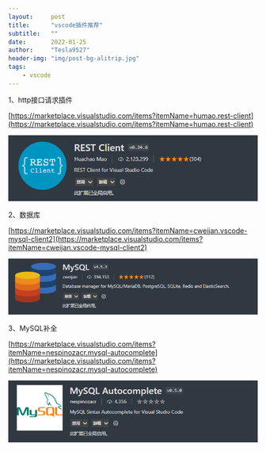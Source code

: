 ```yaml
---
layout:     post
title:      "vscode插件推荐"
subtitle:   ""
date:       2022-01-25
author:     "Tesla9527"
header-img: "img/post-bg-alitrip.jpg"
tags:
    - vscode
---
```


1、http接口请求插件

[https://marketplace.visualstudio.com/items?itemName=humao.rest-client](https://marketplace.visualstudio.com/items?itemName=humao.rest-client)

![img](/img/in-post/vscode-plugin/restClient.png)

2、数据库

[https://marketplace.visualstudio.com/items?itemName=cweijan.vscode-mysql-client2](https://marketplace.visualstudio.com/items?itemName=cweijan.vscode-mysql-client2)

![img](/img/in-post/vscode-plugin/mySql.png)

3、MySQL补全

[https://marketplace.visualstudio.com/items?itemName=nespinozacr.mysql-autocomplete](https://marketplace.visualstudio.com/items?itemName=nespinozacr.mysql-autocomplete)

![img](/img/in-post/vscode-plugin/mySql_autoComplete.png)

